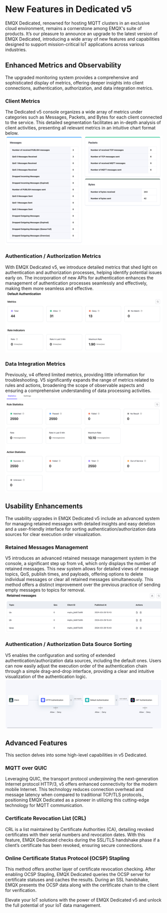 # New Features in Dedicated v5

EMQX Dedicated, renowned for hosting MQTT clusters in an exclusive cloud environment, remains a cornerstone among EMQX's suite of products. It’s our pleasure to announce an upgrade to the latest version of EMQX Dedicated, introducing a wide array of new features and capabilities designed to support mission-critical IoT applications across various industries.

## Enhanced Metrics and Observability
The upgraded monitoring system provides a comprehensive and sophisticated display of metrics, offering deeper insights into client connections, authentication, authorization, and data integration metrics.

### Client Metrics
The Dedicated v5 console organizes a wide array of metrics under categories such as Messages, Packets, and Bytes for each client connected to the service. This detailed segmentation facilitates an in-depth analysis of client activities, presenting all relevant metrics in an intuitive chart format below.
![new_feature](./_assets/new_client.png)

### Authentication / Authorization Metrics
With EMQX Dedicated v5, we introduce detailed metrics that shed light on authentication and authorization processes, helping identify potential issues early on. The incorporation of new APIs for authentication enhances the management of authentication processes seamlessly and effectively, making them more seamless and effective.
![new_feature](./_assets/new_authentication.png)

### Data Integration Metrics
Previously, v4 offered limited metrics, providing little information for troubleshooting. V5 significantly expands the range of metrics related to rules and actions, broadening the scope of observable aspects and ensuring a comprehensive understanding of data processing activities.
![new_feature](./_assets/new_integration.png)

## Usability Enhancements

The usability upgrades in EMQX Dedicated v5 include an advanced system for managing retained messages with detailed insights and easy deletion and a user-friendly interface for sorting authentication/authorization data sources for clear execution order visualization.

### Retained Messages Management

V5 introduces an advanced retained message management system in the console, a significant step up from v4, which only displays the number of retained messages. This new system allows for detailed views of message topics, QoS, publish times, and payloads, offering options to delete individual messages or clear all retained messages simultaneously. This method offers a distinct improvement over the previous practice of sending empty messages to topics for removal.
![new_feature](./_assets/new_retained.png)

### Authentication / Authorization Data Source Sorting
V5 enables the configuration and sorting of extended authentication/authorization data sources, including the default ones. Users can now easily adjust the execution order of the authentication chain through a simple drag-and-drop interface, providing a clear and intuitive visualization of the authentication logic.
![new_feature](./_assets/new_auth_order.png)

## Advanced Features

This section delves into some high-level capabilities in v5 Dedicated.

### MQTT over QUIC
Leveraging QUIC, the transport protocol underpinning the next-generation Internet protocol HTTP/3, v5 offers enhanced connectivity for the modern mobile Internet. This technology reduces connection overhead and message latency when compared to traditional TCP/TLS protocols., positioning EMQX Dedicated as a pioneer in utilizing this cutting-edge technology for MQTT communication.

### Certificate Revocation List (CRL)
CRL is a list maintained by Certificate Authorities (CA), detailing revoked certificates with their serial numbers and revocation dates. With this feature, EMQX Dedicated checks during the SSL/TLS handshake phase if a client’s certificate has been revoked, ensuring secure connections.

### Online Certificate Status Protocol (OCSP) Stapling
This method offers another layer of certificate revocation checking. After enabling OCSP Stapling, EMQX Dedicated queries the OCSP server for certificate statuses and caches the results. During an SSL handshake, EMQX presents the OCSP data along with the certificate chain to the client for verification.

Elevate your IoT solutions with the power of EMQX Dedicated v5 and unlock the full potential of your IoT data management.

